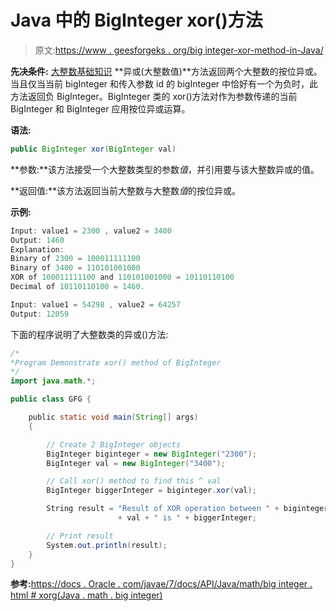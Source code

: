 # Java 中的 BigInteger xor()方法

> 原文:[https://www . geesforgeks . org/big integer-xor-method-in-Java/](https://www.geeksforgeeks.org/biginteger-xor-method-in-java/)

**先决条件:** [大整数基础知识](https://www.geeksforgeeks.org/biginteger-class-in-java/)
**异或(大整数值)**方法返回两个大整数的按位异或。当且仅当当前 bigInteger 和传入参数 id 的 bigInteger 中恰好有一个为负时，此方法返回负 BigInteger。BigInteger 类的 xor()方法对作为参数传递的当前 BigInteger 和 BigInteger 应用按位异或运算。

**语法:**

```java
public BigInteger xor(BigInteger val)
```

**参数:**该方法接受一个大整数类型的参数*值*，并引用要与该大整数异或的值。

**返回值:**该方法返回当前大整数与大整数*值*的按位异或。

**示例:**

```java
Input: value1 = 2300 , value2 = 3400
Output: 1460
Explanation:
Binary of 2300 = 100011111100
Binary of 3400 = 110101001000
XOR of 100011111100 and 110101001000 = 10110110100
Decimal of 10110110100 = 1460.

Input: value1 = 54298 , value2 = 64257
Output: 12059

```

下面的程序说明了大整数类的异或()方法:

```java
/*
*Program Demonstrate xor() method of BigInteger 
*/
import java.math.*;

public class GFG {

    public static void main(String[] args)
    {

        // Create 2 BigInteger objects
        BigInteger biginteger = new BigInteger("2300");
        BigInteger val = new BigInteger("3400");

        // Call xor() method to find this ^ val
        BigInteger biggerInteger = biginteger.xor(val);

        String result = "Result of XOR operation between " + biginteger + " and "
                        + val + " is " + biggerInteger;

        // Print result
        System.out.println(result);
    }
}
```

**参考:**[https://docs . Oracle . com/javae/7/docs/API/Java/math/big integer . html # xorg(Java . math . big integer)](https://docs.oracle.com/javase/7/docs/api/java/math/BigInteger.html#xor(java.math.BigInteger))